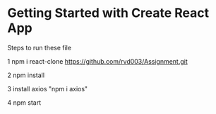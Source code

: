 # Getting Started with Create React App

Steps to run these file

1 npm i react-clone https://github.com/rvd003/Assignment.git

2 npm install

3 install axios "npm i axios"

4 npm start
